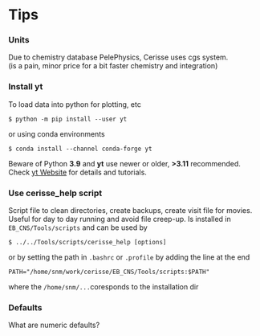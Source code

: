 # Tips

### Units

Due to chemistry database PelePhysics, Cerisse uses cgs system.  
(is a pain, minor price for a bit faster chemistry and integration)

### Install yt

To load data into python for plotting, etc

```
$ python -m pip install --user yt
```
or using conda environments

```
$ conda install --channel conda-forge yt
```

Beware of Python **3.9** and **yt** use newer or older, **>3.11** recommended.
Check [yt Website](https://yt-project.org) for details and tutorials.

### Use cerisse_help script

Script file to clean directories, create backups, create visit file for movies.
Useful for day to day running and avoid file creep-up.
Is installed in `EB_CNS/Tools/scripts`
and can be used by  

```
$ ../../Tools/scripts/cerisse_help [options]
```

or by setting the path in `.bashrc` or `.profile` by adding the line at the end

```
PATH="/home/snm/work/cerisse/EB_CNS/Tools/scripts:$PATH"
```

where the `/home/snm/...`coresponds to the installation dir


### Defaults

What are numeric defaults?

